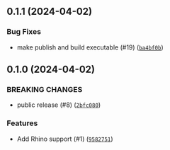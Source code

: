 ## 0.1.1 (2024-04-02)



### Bug Fixes
* make publish and build executable (#19) ([`ba4bf0b`](https://github.com/aws-deadline/deadline-cloud-for-rhino/commit/ba4bf0b798ad1b0b06c40b1a3ce7cfa66b37bf6c))

## 0.1.0 (2024-04-02)

### BREAKING CHANGES
* public release (#8) ([`2bfc080`](https://github.com/aws-deadline/deadline-cloud-for-rhino/commit/2bfc0807cc142f095e12e011f026103ff578a744))

### Features
* Add Rhino support (#1) ([`9582751`](https://github.com/aws-deadline/deadline-cloud-for-rhino/commit/9582751b1b00948d1a24d8af42262a6456905436))



